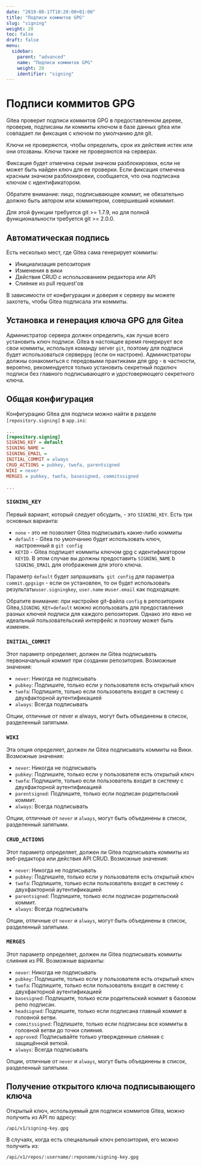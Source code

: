 ```yaml
---
date: "2019-08-17T10:20:00+01:00"
title: "Подписи коммитов GPG"
slug: "signing"
weight: 20
toc: false
draft: false
menu:
  sidebar:
    parent: "advanced"
    name: "Подписи коммитов GPG"
    weight: 20
    identifier: "signing"
---
```


# Подписи коммитов GPG

Gitea проверит подписи коммитов GPG в предоставленном дереве,
проверив, подписаны ли коммиты ключом в базе данных gitea или
совпадает ли фиксация с ключом по умолчанию для git.

Ключи не проверяются, чтобы определить, срок их действия истек или они отозваны.
Ключи также не проверяются на серверах.

Фиксация будет отмечена серым значком разблокировки, если не может
быть найден ключ для ее проверки. Если фиксация отмечена красным
значком разблокировки, сообщается, что она подписана ключом с идентификатором.

Обратите внимание: лицо, подписывающее коммит, не обязательно должно быть автором или
коммитером, совершивший комммит.

Для этой функции требуется git >= 1.7.9, но для полной функциональности
требуется git >= 2.0.0.

## Автоматическая подпись

Есть несколько мест, где Gitea сама генерирует коммиты:

* Инициализация репозитория
* Изменения в вики
* Действия CRUD с использованием редактора или API
* Слияние из pull request'ов

В зависимости от конфигурации и доверия к серверу вы можете захотеть,
чтобы Gitea подписала эти коммиты.

## Установка и генерация ключа GPG для Gitea

Администратор сервера должен определить, как лучше всего установить
ключ подписи. Gitea в настоящее время генерирует все свои коммиты,
используя команду server `git`, поэтому для подписи будет использоваться
сервер`gpg` (если он настроен). Администраторы должны ознакомиться с
передовыми практиками для gpg - в частности, вероятно, рекомендуется
только установить секретный подключ подписи без главного подписывающего
и удостоверяющего секретного ключа.

## Общая конфигурация

Конфигурацию Gitea для подписи можно найти в разделе
`[repository.signing]` в `app.ini`:

```ini
...
[repository.signing]
SIGNING_KEY = default
SIGNING_NAME =
SIGNING_EMAIL =
INITIAL_COMMIT = always
CRUD_ACTIONS = pubkey, twofa, parentsigned
WIKI = never
MERGES = pubkey, twofa, basesigned, commitssigned

...
```

### `SIGNING_KEY`

Первый вариант, который следует обсудить, - это `SIGNING_KEY`. Есть три основных
варианта:

* `none` - это не позволяет Gitea подписывать какие-либо коммиты
* `default` - Gitea по умолчанию будет использовать ключ, настроенный в
`git config`
* `KEYID` - Gitea подпишет коммиты ключом gpg с идентификатором
`KEYID`. В этом случае вы должны предоставить `SIGNING_NAME` b
`SIGNING_EMAIL` для отображения для этого ключа.

Параметр `default` будет запрашивать` git config` для
параметра `commit.gpgsign` - если он установлен, то он
будет использовать результаты`user.signingkey`,
`user.name` и`user.email` как подходящее.

Обратите внимание: при настройке git-файла `config` в репозиториях
Gitea,`SIGNING_KEY=default` можно использовать для предоставления
разных ключей подписи для каждого репозитория. Однако это явно не
идеальный пользовательский интерфейс и поэтому может быть изменен.

### `INITIAL_COMMIT`

Этот параметр определяет, должен ли Gitea подписывать первоначальный коммит
при создании репозитория. Возможные значения:

* `never`: Никогда не подписывать
* `pubkey`: Подпишите, только если у пользователя есть открытый ключ
* `twofa`: Подпишите, только если пользователь входит в систему с двухфакторной аутентификацией
* `always`: Всегда подписывать

Опции, отличные от never и always, могут быть объединены в список,
разделенный запятыми.

### `WIKI`

Эта опция определяет, должен ли Gitea подписывать коммиты на Вики.
Возможные значения:

* `never`: Никогда не подписывать
* `pubkey`: Подпишите, только если у пользователя есть открытый ключ
* `twofa`: Подпишите, только если пользователь входит в систему с двухфакторной аутентификацией
* `parentsigned`: Подпишите, только если подписан родительский коммит.
* `always`: Всегда подписывать

Опции, отличные от `never` и `always`, могут быть объединены в список,
разделенный запятыми.

### `CRUD_ACTIONS`

Этот параметр определяет, должен ли Gitea подписывать коммиты из
веб-редактора или действия API CRUD. Возможные значения:

* `never`: Никогда не подписывать
* `pubkey`: Подпишите, только если у пользователя есть открытый ключ
* `twofa`: Подпишите, только если пользователь входит в систему с двухфакторной аутентификацией
* `parentsigned`: Подпишите, только если подписан родительский коммит.
* `always`: Всегда подписывать

Опции, отличные от `never` и `always`, могут быть объединены в список,
разделенный запятыми.

### `MERGES`

Этот параметр определяет, должен ли Gitea подписывать коммиты слияния из PR.
Возможные варианты:

* `never`: Никогда не подписывать
* `pubkey`: Подпишите, только если у пользователя есть открытый ключ
* `twofa`: Подпишите, только если пользователь входит в систему с двухфакторной аутентификацией
* `basesigned`: Подпишите, только если родительский коммит в базовом репо подписан.
* `headsigned`: Подпишите, только если подписана главный коммит в головной ветви.
* `commitssigned`: Подпишите, только если подписаны все коммиты в головной ветви до точки слияния.
* `approved`: Подписывайте только утвержденные слияния с защищённой веткой.
* `always`: Всегда подписывать

Опции, отличные от `never` и `always`, могут быть объединены в список,
разделенный запятыми.

## Получение открытого ключа подписывающего ключа

Открытый ключ, используемый для подписи коммитов Gitea, можно получить из API по адресу:

```
/api/v1/signing-key.gpg
```

В случаях, когда есть специальный ключ репозитория, его можно получить из:

```
/api/v1/repos/:username/:reponame/signing-key.gpg
```
